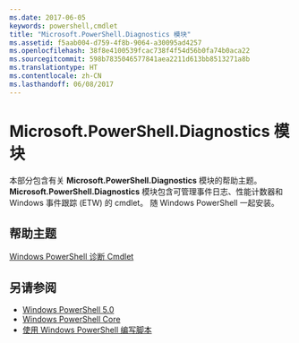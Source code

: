 ```yaml
---
ms.date: 2017-06-05
keywords: powershell,cmdlet
title: "Microsoft.PowerShell.Diagnostics 模块"
ms.assetid: f5aab004-d759-4f8b-9064-a30095ad4257
ms.openlocfilehash: 38f8e4100539fcac738f4f54d56b0fa74b0aca22
ms.sourcegitcommit: 598b7835046577841aea2211d613bb8513271a8b
ms.translationtype: HT
ms.contentlocale: zh-CN
ms.lasthandoff: 06/08/2017
---
```

# <a name="microsoftpowershelldiagnostics-module"></a>Microsoft.PowerShell.Diagnostics 模块
本部分包含有关 **Microsoft.PowerShell.Diagnostics** 模块的帮助主题。 **Microsoft.PowerShell.Diagnostics** 模块包含可管理事件日志、性能计数器和 Windows 事件跟踪 (ETW) 的 cmdlet。 随 Windows PowerShell 一起安装。

## <a name="help-topics"></a>帮助主题
[Windows PowerShell 诊断 Cmdlet](http://go.microsoft.com/fwlink/?LinkID=245858)

## <a name="see-also"></a>另请参阅
- [Windows PowerShell 5.0](Windows-PowerShell-5.0.md)
- [Windows PowerShell Core](https://technet.microsoft.com/en-us/library/4b75f1e4-f327-48f3-92ab-bf5435094d41)
- [使用 Windows PowerShell 编写脚本](../../getting-started/fundamental/Scripting-with-Windows-PowerShell.md)

